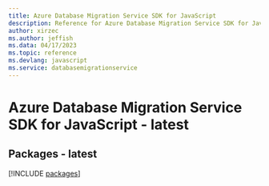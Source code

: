 ```yaml
---
title: Azure Database Migration Service SDK for JavaScript
description: Reference for Azure Database Migration Service SDK for JavaScript
author: xirzec
ms.author: jeffish
ms.data: 04/17/2023
ms.topic: reference
ms.devlang: javascript
ms.service: databasemigrationservice
---
```

# Azure Database Migration Service SDK for JavaScript - latest
## Packages - latest
[!INCLUDE [packages](database-migration-service-index.md)]